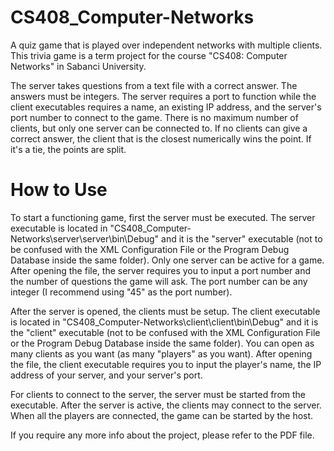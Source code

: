 # CS408_Computer-Networks
 A quiz game that is played over independent networks with multiple clients.
This trivia game is a term project for the course "CS408: Computer Networks" in Sabanci University.

The server takes questions from a text file with a correct answer. The answers must be integers. The server requires a port to function while the client executables requires a name, an existing IP address, and the server's port number to connect to the game. There is no maximum number of clients, but only one server can be connected to. If no clients can give a correct answer, the client that is the closest numerically wins the point. If it's a tie, the points are split.

# How to Use
To start a functioning game, first the server must be executed. The server executable is located in "CS408_Computer-Networks\server\server\bin\Debug" and it is the "server" executable (not to be confused with the XML Configuration File or the Program Debug Database inside the same folder). Only one server can be active for a game. After opening the file, the server requires you to input a port number and the number of questions the game will ask. The port number can be any integer (I recommend using "45" as the port number).

After the server is opened, the clients must be setup. The client executable is located in "CS408_Computer-Networks\client\client\bin\Debug" and it is the "client" executable (not to be confused with the XML Configuration File or the Program Debug Database inside the same folder). You can open as many clients as you want (as many "players" as you want). After opening the file, the client executable requires you to input the player's name, the IP address of your server, and your server's port.

For clients to connect to the server, the server must be started from the executable. After the server is active, the clients may connect to the server. When all the players are connected, the game can be started by the host.

If you require any more info about the project, please refer to the PDF file.